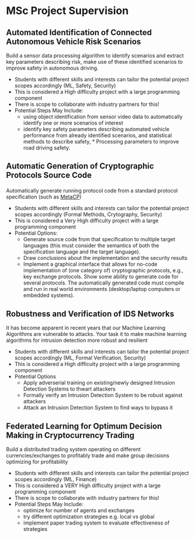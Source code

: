# MSc Project Supervision

## Automated Identification of Connected Autonomous Vehicle Risk Scenarios

Build a sensor data processing algorithm to identify scenarios and extract key parameters describing risk, make use of these identified scenarios to improve safety in autonomous driving.

* Students with different skills and interests can tailor the potential project scopes accordingly (ML, Safety, Security)
* This is considered a High difficulty project with a large programming component
* There is scope to collaborate with industry partners for this!
* Potential Steps May Include:
  * using object identification from sensor video data to automatically identify one or more scenarios of interest </li>
  * identify key safety parameters describing automated vehicle performance from already identified scenarios, and statistical methods to describe safety,   * Processing parameters to improve road driving safety. </li>

## Automatic Generation of Cryptographic Protocols Source Code</p>

Automatically generate running protocol code from a standard protocol specification (such as <a href="http://metacp.eu">MetaCP</a>)
                      
                      
* Students with different skills and interests can tailor the potential project scopes accordingly (Formal Methods, Crytography, Security)
* This is considered a Very High difficulty project with a large programming component
* Potential Options:
  * Generate source code from that specification to multiple target languages (this must consider the semantics of both the specification language and the target language).
  * Draw conclusions about the implementation and the security results
  * Implement a graphical interface that allows for no-code implementation of (one category of) cryptographic protocols, e.g., key exchange protocols. Show some ability to generate code for several protocols. The automatically generated code must compile and run in real world environments (desktop/laptop computers or embedded systems).

## Robustness and Verification of IDS Networks

It has become apparent in recent years that our Machine Learning Algorithms are vulnerable to attacks. Your task it to make machine learning algorithms for intrusion detection more robust and resilient

* Students with different skills and interests can tailor the potential project scopes accordingly (ML, Formal Verification, Security)
* This is considered a High difficulty project with a large programming component 
* Potential Options
  * Apply adverserial training on existing/newly designed Intrusion Detection Systems to thwart attackers 
  * Formally verify an Intrusion Detection System to be robust against attackers 
  * Attack an Intrusion Detection System to find ways to bypass it</li>

## Federated Learning for Optimum Decision Making in Cryptocurrency Trading 

Build a distributed trading system operating on different currencies/exchanges to profitably trade and make group decisions optimizing for profitability

* Students with different skills and interests can tailor the potential project scopes accordingly (ML, Finance)
* This is considered a VERY High difficulty project with a large programming component 
* There is scope to collaborate with industry partners for this!
* Potential Steps May Include:
  * optimize for number of agents and exchanges
  * try different optimization strategies e.g. local vs global
  * implement paper trading system to evaluate effectiveness of strategies
                          </ul>
